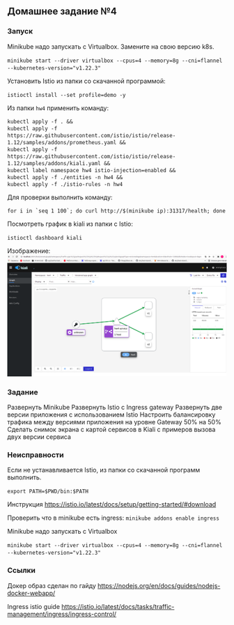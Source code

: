 ## Домашнее задание №4

### Запуск

Minikube надо запускать с Virtualbox. Замените на свою версию k8s.

`minikube start --driver virtualbox --cpus=4 --memory=8g --cni=flannel --kubernetes-version="v1.22.3"`


Установить Istio из папки со скачанной программой:

`istioctl install --set profile=demo -y`

Из папки `hw4` применить команду:

```
kubectl apply -f . &&
kubectl apply -f https://raw.githubusercontent.com/istio/istio/release-1.12/samples/addons/prometheus.yaml &&
kubectl apply -f https://raw.githubusercontent.com/istio/istio/release-1.12/samples/addons/kiali.yaml &&
kubectl label namespace hw4 istio-injection=enabled &&
kubectl apply -f ./entities -n hw4 &&
kubectl apply -f ./istio-rules -n hw4
```

Для проверки выполнить команду:

```
for i in `seq 1 100`; do curl http://$(minikube ip):31317/health; done
```

Посмотреть график в kiali из папки с Istio:

`istioctl dashboard kiali`

Изображение:
![Kiali graph](hw4_s.volkov.png)

### Задание 
Развернуть Minikube
Развернуть Istio c Ingress gateway
Развернуть две версии приложения с использованием Istio
Настроить балансировку трафика между версиями приложения на уровне Gateway 50% на 50%
Сделать снимок экрана с картой сервисов в Kiali с примеров вызова двух версии сервиса

### Неисправности
Если не устанавливается Istio, из папки со скачанной программ выполнить.

`export PATH=$PWD/bin:$PATH` 

Инструкция https://istio.io/latest/docs/setup/getting-started/#download


Проверить что в minikube есть ingress:
`minikube addons enable ingress`

Minikube надо запускать с Virtualbox

`minikube start --driver virtualbox --cpus=4 --memory=8g --cni=flannel --kubernetes-version="v1.22.3"`

### Ссылки
Докер образ сделан по гайду https://nodejs.org/en/docs/guides/nodejs-docker-webapp/

Ingress istio guide https://istio.io/latest/docs/tasks/traffic-management/ingress/ingress-control/
